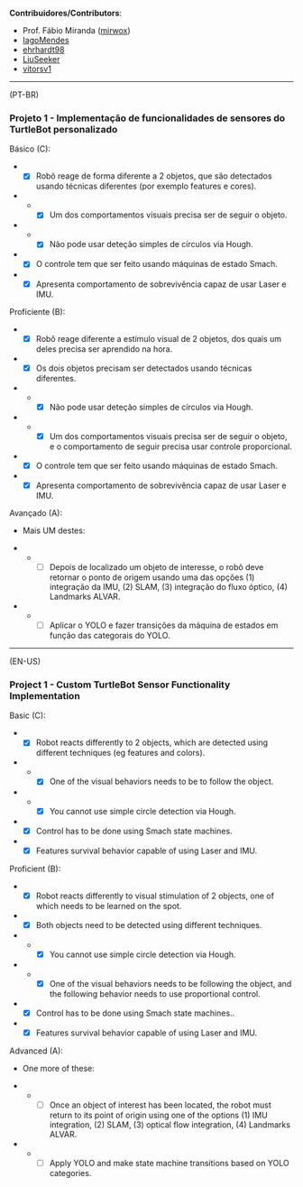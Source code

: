 **Contribuidores/Contributors**:
- Prof. Fábio Miranda ([mirwox](https://github.com/mirwox))
- [IagoMendes](https://github.com/IagoMendes)
- [ehrhardt98](https://github.com/ehrhardt98)
- [LiuSeeker](https://github.com/LiuSeeker)
- [vitorsv1](https://github.com/vitorsv1)
---

(PT-BR)

### Projeto 1 - Implementação de funcionalidades de sensores do TurtleBot personalizado

Básico (C):

- - [x] Robô reage de forma diferente a 2 objetos, que são detectados usando técnicas diferentes (por exemplo features e cores).
- - - [x] Um dos comportamentos visuais precisa ser de seguir o objeto.
- - - [x] Não pode usar deteção simples de círculos via Hough.
- - [x] O controle tem que ser feito usando máquinas de estado Smach.
- - [x] Apresenta comportamento de sobrevivência capaz de usar Laser e IMU.

Proficiente (B):

- - [x] Robô reage diferente a estímulo visual de 2 objetos, dos quais um deles precisa ser aprendido na hora.
- - [x] Os dois objetos precisam ser detectados usando técnicas diferentes. 
- - - [x] Não pode usar deteção simples de círculos via Hough.
- - - [x] Um dos comportamentos visuais precisa ser de seguir o objeto, e o comportamento de seguir precisa usar controle proporcional.
- - [x] O controle tem que ser feito usando máquinas de estado Smach.
- - [x] Apresenta comportamento de sobrevivência capaz de usar Laser e IMU.

Avançado (A):

- Mais UM destes:

- - - [ ] Depois de localizado um objeto de interesse, o robô deve retornar o ponto de origem usando uma das opções (1) integração da IMU, (2) SLAM, (3) integração do fluxo óptico, (4) Landmarks ALVAR.
- - - [ ] Aplicar o YOLO e fazer transições da máquina de estados em função das categorais do YOLO.
---

(EN-US)

### Project 1 - Custom TurtleBot Sensor Functionality Implementation

Basic (C):

- - [x] Robot reacts differently to 2 objects, which are detected using different techniques (eg features and colors).
- - - [x] One of the visual behaviors needs to be to follow the object.
- - - [x] You cannot use simple circle detection via Hough.
- - [x] Control has to be done using Smach state machines.
- - [x] Features survival behavior capable of using Laser and IMU.

Proficient (B):

- - [x] Robot reacts differently to visual stimulation of 2 objects, one of which needs to be learned on the spot.
- - [x] Both objects need to be detected using different techniques.
- - - [x] You cannot use simple circle detection via Hough.
- - - [x] One of the visual behaviors needs to be following the object, and the following behavior needs to use proportional control.
- - [x] Control has to be done using Smach state machines..
- - [x] Features survival behavior capable of using Laser and IMU.

Advanced (A):

- One more of these:

- - - [ ] Once an object of interest has been located, the robot must return to its point of origin using one of the options (1) IMU integration, (2) SLAM, (3) optical flow integration, (4) Landmarks ALVAR.
- - - [ ] Apply YOLO and make state machine transitions based on YOLO categories.
